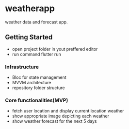# weatherapp

weather data and forecast app.

## Getting Started
 * open project folder in yout preffered editor
 * run command  flutter run

 ### Infrastructure
  * Bloc for state management
  * MVVM architecture 
  * repository folder structure

### Core functionalities(MVP)
* fetch user location and display current location weather
* show appropriate image depicting each weather
* show weather forecast for the next 5 days





